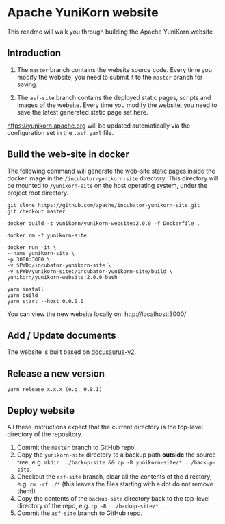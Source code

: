 <!--
 * Licensed to the Apache Software Foundation (ASF) under one
 * or more contributor license agreements.  See the NOTICE file
 * distributed with this work for additional information
 * regarding copyright ownership.  The ASF licenses this file
 * to you under the Apache License, Version 2.0 (the
 * "License"); you may not use this file except in compliance
 * with the License.  You may obtain a copy of the License at
 *
 *     http://www.apache.org/licenses/LICENSE-2.0
 *
 * Unless required by applicable law or agreed to in writing, software
 * distributed under the License is distributed on an "AS IS" BASIS,
 * WITHOUT WARRANTIES OR CONDITIONS OF ANY KIND, either express or implied.
 * See the License for the specific language governing permissions and
 * limitations under the License.
 -->
# Apache YuniKorn website

This readme will walk you through building the Apache YuniKorn website

## Introduction

1. The `master` branch contains the website source code. Every time you modify the website, you need to submit it to the `master` branch for saving.

2. The `asf-site` branch contains the deployed static pages, scripts and images of the website. Every time you modify the website, you need to save the latest generated static page set here.

https://yunikorn.apache.org will be updated automatically via the configuration set in the `.asf.yaml` file.

## Build the web-site in docker

The following command will generate the web-site static pages inside the docker image in the `/incubator-yunikorn-site` directory.
This directory will be mounted to `/yunikorn-site` on the host operating system, under the project root directory.

```
git clone https://github.com/apache/incubator-yunikorn-site.git
git checkout master

docker build -t yunikorn/yunikorn-website:2.0.0 -f Dockerfile .

docker rm -f yunikorn-site

docker run -it \
--name yunikorn-site \
-p 3000:3000 \
-v $PWD:/incubator-yunikorn-site \
-v $PWD/yunikorn-site:/incubator-yunikorn-site/build \
yunikorn/yunikorn-website:2.0.0 bash

yarn install
yarn build
yarn start --host 0.0.0.0
```

You can view the new website locally on: http://localhost:3000/

## Add / Update documents

The website is built based on [docusaurus-v2](https://v2.docusaurus.io/docs/docs-introduction).

## Release a new version

```
yarn release x.x.x (e.g. 0.8.1)
```

## Deploy website

All these instructions expect that the current directory is the top-level directory of the repository.

1. Commit the `master` branch to GitHub repo.
1. Copy the `yunikorn-site` directory to a backup path **outside** the source tree, e.g. `mkdir ../backup-site && cp -R yunikorn-site/* ../backup-site`.
1. Checkout the `asf-site` branch, clear all the contents of the directory, e.g. `rm -rf ./*` (this leaves the files starting with a dot do not remove them!)
1. Copy the contents of the `backup-site` directory back to the top-level directory of the repo, e.g. `cp -R ../backup-site/* .`
1. Commit the `asf-site` branch to GitHub repo.

